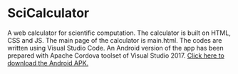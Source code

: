 # SciCalculator
A web calculator for scientific computation.
The calculator is built on HTML, CSS and JS.
The main page of the calculator is main.html.
The codes are written using Visual Studio Code.
An Android version of the app has been prepared with Apache Cordova toolset of Visual Studio 2017.
<a href="https://github.com/AvikDas001/SciCalculator/blob/main/android-debug.apk?raw=true">Click here to download the Android APK.</a>
